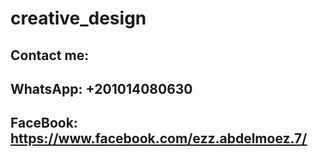 # creative_design

## Contact me:
## WhatsApp: +201014080630
## FaceBook: https://www.facebook.com/ezz.abdelmoez.7/
